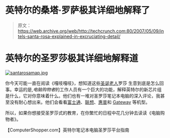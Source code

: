 # 英特尔的桑塔·罗萨极其详细地解释了

> 原文：<https://web.archive.org/web/http://techcrunch.com:80/2007/05/09/intels-santa-rosa-explained-in-excruciating-detail/>

# 英特尔的圣罗莎极其详细地解释道

[![santarosamap.jpg](img/a9045432ad494645275e7f9ac4d6dabe.png)](https://web.archive.org/web/20210301203713/https://beta.techcrunch.com/wp-content/uploads/2007/05/santarosamap.jpg "santarosamap.jpg")

你今天可能一直在阅读《嘎吱嘎吱》，想知道这些[圣诞老人](https://web.archive.org/web/20210301203713/http://crunchgear.com/2007/05/09/dell-latitudes-too-have-santa-rosa-fever/)罗莎 生意到底是怎么回事。幸运的是,*电脑购物者*的工作人员有一个巨大的功能，解释英特尔的新芯片组是什么，它对你意味着什么。他们也有一堆对圣罗莎笔记本电脑的深入评论，我甚至没有耐心想出来。他们会看看[富士通](https://web.archive.org/web/20210301203713/http://computershopper.com/reviews/fujitsu_lifebook_e8410_laptop_review)、[联想](https://web.archive.org/web/20210301203713/http://computershopper.com/reviews/lenovo_thinkpad_r61_laptop_review)、[惠普](https://web.archive.org/web/20210301203713/http://computershopper.com/reviews/hp_pavilion_dv2500t_laptop_review)和 [Gateway](https://web.archive.org/web/20210301203713/http://computershopper.com/reviews/gateway_e265m_laptop_review) 等机型。

所以，如果你想接受圣罗莎式的教育，在你繁忙的日程中花几分钟去读读《电脑购物者》。

【ComputerShopper.com】英特尔笔记本电脑圣罗莎平台指南